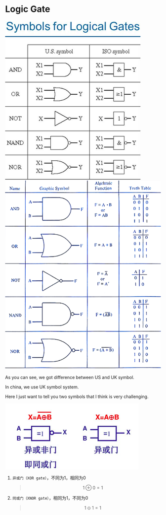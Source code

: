 # Logic Gate

![](../.gitbook/assets/logic-gate.png) ![](../.gitbook/assets/logic_gate_2.png)

As you can see, we got difference between US and UK symbol.

In china, we use UK symbol system.

Here I just want to tell you two symbols that I think is very challenging.

![](../.gitbook/assets/xnor_or_xor_gate.png)

1. `异或门（XOR gate）`，不同为1，相同为0

   > $$1 \oplus 0 = 1$$

2. `同或门（XNOR gate）`，相同为1，不同为0

   > $$1 \odot 1 = 1$$

